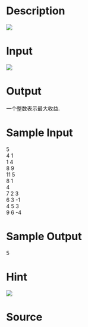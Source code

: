 
# Description

<div class="content"><img border="0" src="source/bzoj/1518/img/aHR0cHM6Ly9seWRzeS5jb20vSnVkZ2VPbmxpbmUvaW1hZ2VzLzE1MThfMy5qcGc=.jpg"/>
</div>

# Input

<div class="content"><img border="0" src="source/bzoj/1518/img/aHR0cHM6Ly9seWRzeS5jb20vSnVkZ2VPbmxpbmUvaW1hZ2VzLzE1MThfMS5qcGc=.jpg"/>
</div>

# Output

<div class="content">一个整数表示最大收益. 
</div>

# Sample Input

<div class="content"><span class="sampledata">5<br/>
4 1<br/>
1 4<br/>
8 9<br/>
11 5<br/>
8 1<br/>
4<br/>
7 2 3<br/>
6 3 -1<br/>
4 5 3<br/>
9 6 -4<br/>
</span></div>

# Sample Output

<div class="content"><span class="sampledata">5<br/>
</span></div>

# Hint

<div class="content"><p><img border="0" src="source/bzoj/1518/img/aHR0cHM6Ly9seWRzeS5jb20vSnVkZ2VPbmxpbmUvaW1hZ2VzLzE1MThfMi5qcGc=.jpg"/><br/>
</p></div>

# Source

<div class="content"><p><a href="problemset.php?search="></a></p></div>

